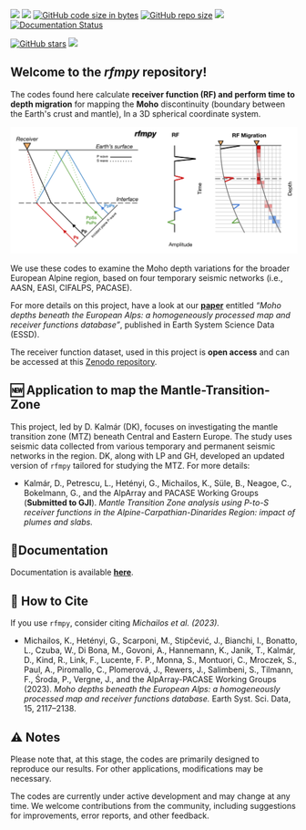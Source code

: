 [![](https://img.shields.io/github/last-commit/kemichai/rfmpy)]()
[![](https://img.shields.io/github/commit-activity/m/kemichai/rfmpy)]()
[![GitHub code size in bytes](https://img.shields.io/github/languages/code-size/kemichai/rfmpy)]()
[![GitHub repo size](https://img.shields.io/github/repo-size/kemichai/rfmpy)]()
[![](https://img.shields.io/github/license/kemichai/rfmpy)]()
[![Documentation Status](https://readthedocs.org/projects/rfmpy/badge/?version=latest)](https://rfmpy.readthedocs.io/en/latest/?badge=latest)

[![GitHub stars](https://img.shields.io/github/stars/kemichai/rfmpy?style=social)]()
[![](https://img.shields.io/github/forks/kemichai/rfmpy?style=social)]()

Welcome to the *rfmpy* repository! 
------------
The codes found here calculate **receiver function (RF) and 
perform time to depth migration** for mapping the **Moho** discontinuity (boundary between the Earth's crust and mantle), 
In a 3D spherical coordinate system. 

![My Image](docs/images/RFM_logo_alt.png)

We use these codes to examine the Moho depth variations for the broader European
Alpine region, based on four temporary seismic networks (i.e., AASN, EASI, CIFALPS, PACASE).

For more details on this project, have a look at our 
**[paper](https://essd.copernicus.org/articles/15/2117/2023/essd-15-2117-2023.html)** entitled _“Moho depths beneath the European Alps: a homogeneously processed map and receiver functions database”_, 
published in Earth System Science Data (ESSD). 

The receiver function dataset, used in this project
is **open access** and can be accessed at this [Zenodo repository](https://zenodo.org/record/7695125).





## 🆕 Application to map the Mantle-Transition-Zone 
This project, led by D. Kalmár (DK), focuses on investigating the mantle transition zone (MTZ) beneath Central and Eastern Europe. 
The study uses seismic data collected from various temporary and permanent seismic networks in the region.
DK, along with LP and GH, developed an updated version of `rfmpy` tailored for studying the MTZ. For more details:

- Kalmár, D., Petrescu, L., Hetényi, G., Michailos, K., Süle, B., Neagoe, C., Bokelmann, G., and the AlpArray and PACASE Working Groups
(**Submitted to GJI**). _Mantle Transition Zone analysis using P-to-S receiver functions in the Alpine-Carpathian-Dinarides Region: impact of plumes and slabs._




📓Documentation
------------
Documentation is available **[here](https://rfmpy.readthedocs.io)**.


📃 How to Cite
------------
If you use `rfmpy`, consider citing _Michailos et al. (2023)._

- Michailos, K., Hetényi, G., Scarponi, M., Stipčević, J., Bianchi, I., Bonatto, L.,
  Czuba, W., Di Bona, M., Govoni, A., Hannemann, K., Janik, T., Kalmár, D., Kind, R.,
  Link, F., Lucente, F. P., Monna, S., Montuori, C., Mroczek, S., Paul, A.,
  Piromallo, C., Plomerová, J., Rewers, J., Salimbeni, S., Tilmann, F., Środa, P.,
  Vergne, J., and the AlpArray-PACASE Working Groups (2023). _Moho depths beneath the European
  Alps: a homogeneously processed map and receiver functions database._ Earth Syst. Sci. Data, 15, 2117–2138.


⚠️ Notes
------------
Please note that, at this stage, the codes are primarily designed to 
reproduce our results. For other applications, modifications may be necessary.

The codes are currently under active development and may change at any time. 
We welcome contributions from the community, including suggestions for improvements, error reports, and other feedback.
